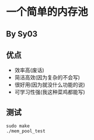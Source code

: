 # 一个简单的内存池
## By Sy03
## 优点
- 效率高(废话)
- 简洁高效(因为复杂的不会写)
- 很好用(因为就没什么功能的说)
- 可学习性强(我这种菜鸡都能写)
## 测试
```linux
sudo make
./mem_pool_test
```
